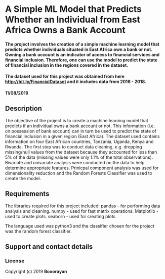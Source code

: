 # A Simple ML Model that Predicts Whether an Individual from East Africa Owns a Bank Account

#### The project involves the creation of a simple machine learning model that predicts whether individuals situated in East Africa own a bank or not. Owning a bank account is an indicator of access to financial services and financial inclusion. Therefore, one can use the model to predict the state of financial inclusion in the regions covered in the dataset. 

#### The dataset used for this project was obtained from here http://bit.ly/FinancialDataset and it includes data from 2016 - 2018. 



#### 11/08/2019
## Description
The objective of the project is to create a machine learning model that predicts if an individual owns a bank account or not. This information (i.e. on possession of bank account) can in turn be used to predict the state of financial inclusion in a given region (East Africa). The dataset used contains information on four East African countries, Tanzania, Uganda, Kenya and Rwanda. The first step was to conduct data cleaning, e.g. dropping missing/null values from the dataset because they accounted for less than 5% of the data (missing values were only 1.1% of the total observations).
Bivariate and univariate analysis were conducted on the data to help determine appropriate features. Prinicpal component analysis was used for dimensionality reduction and the Random Forests Classifier was used to create the model. 

## Requirements
The libraries required for this project included:
  pandas - for performing data analysis and cleaning.
  numpy - used for fast matrix operations.
  Matplotlib - used to create plots.
  seaborn - used for creating plots.
  
The language used was python3 and the classifier chosen for the project was the random forest classifier.  

## Support and contact details

### License

Copyright (c) 2019 **Booorayan**
  
